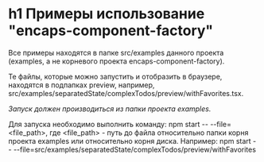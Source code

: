 h1 Примеры использование "encaps-component-factory"
========
Все примеры находятся в папке src/examples данного проекта (examples, а не корневого проекта encaps-component-factory).

Те файлы, которые можно запустить и отобразить в браузере, находятся в подпапках preview, например, src/examples/separatedState/complexTodos/preview/withFavorites.tsx.

*Запуск должен производиться из папки проекта examples.*

Для запуска необходимо выполнить команду:
npm start -- --file=<file_path>,
где <file_path> - путь до файла относительно папки корня проекта examples или относительно корня диска.
Например:
npm start -- --file=src/examples/separatedState/complexTodos/preview/withFavorites